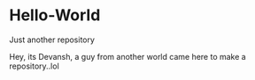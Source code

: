 # Hello-World
Just another repository

Hey, its Devansh, a guy from another world
came here to make a repository..lol
